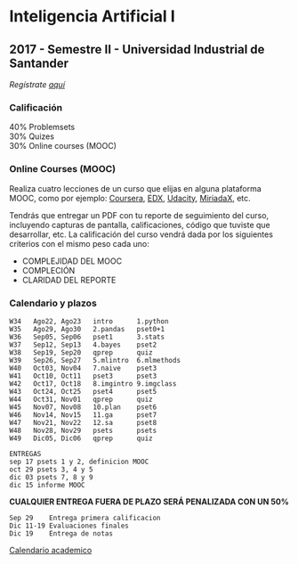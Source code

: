 # Inteligencia Artificial I
## 2017 - Semestre II - Universidad Industrial de Santander

_Regístrate [aquí](https://goo.gl/forms/yHRFSYVXfCUlDpyY2)_

### Calificación
40% Problemsets<br/>
30% Quizes<br/>
30% Online courses (MOOC)

### Online Courses (MOOC)
Realiza cuatro lecciones de un curso que elijas en alguna plataforma MOOC, como por ejemplo: [Coursera](www.coursera.org), [EDX](www.edx.org), [Udacity](www.udacity.org),  [MiriadaX](https://miriadax.net/), etc.

Tendrás que entregar un PDF con tu reporte de seguimiento del curso, incluyendo capturas de pantalla, calificaciones, código que tuviste que desarrollar, etc. La calificación del curso vendrá dada por los siguientes criterios con el mismo peso cada uno:

- COMPLEJIDAD DEL MOOC
- COMPLECIÓN 
- CLARIDAD DEL REPORTE

### Calendario y plazos

    W34   Ago22, Ago23   intro      1.python
    W35   Ago29, Ago30   2.pandas   pset0+1
    W36   Sep05, Sep06   pset1      3.stats      
    W37   Sep12, Sep13   4.bayes    pset2          
    W38   Sep19, Sep20   qprep      quiz        
    W39   Sep26, Sep27   5.mlintro  6.mlmethods
    W40   Oct03, Nov04   7.naive    pset3    
    W41   Oct10, Oct11   pset3      pset3
    W42   Oct17, Oct18   8.imgintro 9.imgclass
    W43   Oct24, Oct25   pset4      pset5 
    W44   Oct31, Nov01   qprep      quiz
    W45   Nov07, Nov08   10.plan    pset6
    W46   Nov14, Nov15   11.ga      pset7
    W47   Nov21, Nov22   12.sa      pset8
    W48   Nov28, Nov29   psets      psets
    W49   Dic05, Dic06   qprep      quiz
    
    ENTREGAS
    sep 17 psets 1 y 2, definicion MOOC
    oct 29 psets 3, 4 y 5
    dic 03 psets 7, 8 y 9
    dic 15 informe MOOC

**CUALQUIER ENTREGA FUERA DE PLAZO SERÁ PENALIZADA CON UN 50%**

    Sep 29    Entrega primera calificacion
    Dic 11-19 Evaluaciones finales
    Dic 19    Entrega de notas
    
[Calendario academico](https://www.uis.edu.co/webUIS/es/academia/calendariosAcademicos/2017/acAcad014-2017.pdf)

